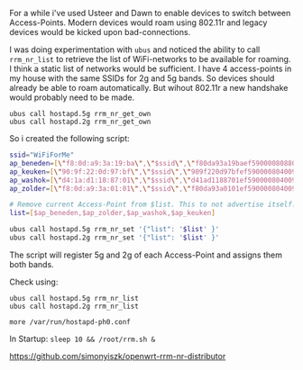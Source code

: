 For a while i've used Usteer and Dawn to enable devices to switch between Access-Points. Modern devices would roam using 802.11r and legacy devices would be kicked upon bad-connections. 

I was doing experimentation with `ubus` and noticed the ability to call `rrm_nr_list` to retrieve the list of WiFi-networks to be available for roaming. I think a static list of networks would be sufficient.
I have 4 access-points in my house with the same SSIDs for 2g and 5g bands. So devices should already be able to roam automatically. But wihout 802.11r a new handshake would probably need to be made.

```
ubus call hostapd.5g rrm_nr_get_own
ubus call hostapd.2g rrm_nr_get_own
```

So i created the following script:
```/root/rrm.sh
ssid="WiFiForMe"
ap_beneden=[\"f8:0d:a9:3a:19:ba\",\"$ssid\",\"f80da93a19baef5900008088090603028a00\"],[\"f8:0d:a9:3a:19:b9\",\"$ssid\",\"f80da93a19b9ef4900005101070603000100\"]
ap_keuken=[\"90:9f:22:0d:97:bf\",\"$ssid\",\"909f220d97bfef5900008040090603023a00\"],[\"90:9f:22:0d:97:be\",\"$ssid\",\"909f220d97beef4900005103070603000300\"]
ap_washok=[\"d4:1a:d1:18:87:01\",\"$ssid\",\"d41ad1188701ef5900008040090603023a00\"],[\"d4:1a:d1:18:87:00\",\"$ssid\",\"d41ad1188700ef4900005106070603000600\"]
ap_zolder=[\"f8:0d:a9:3a:01:01\",\"$ssid\",\"f80da93a0101ef5900008040090603023a00\"],[\"f8:0d:a9:3a:00:00\",\"$ssid\",\"f80da93a0000ef490000510d070603000d00\"]

# Remove current Access-Point from $list. This to not advertise itself. 
list=[$ap_beneden,$ap_zolder,$ap_washok,$ap_keuken]

ubus call hostapd.5g rrm_nr_set '{"list": '$list' }'
ubus call hostapd.2g rrm_nr_set '{"list": '$list' }'
```
The script will register 5g and 2g of each Access-Point and assigns them both bands.

Check using:
```
ubus call hostapd.5g rrm_nr_list
ubus call hostapd.2g rrm_nr_list
```

```
more /var/run/hostapd-ph0.conf
```

In Startup: `sleep 10 && /root/rrm.sh &`


https://github.com/simonyiszk/openwrt-rrm-nr-distributor
